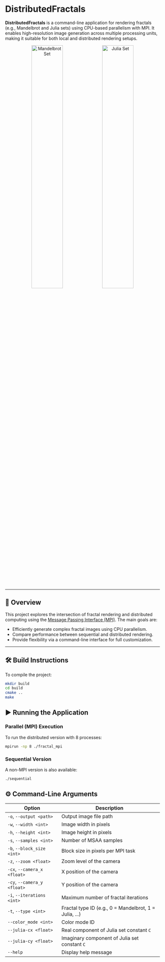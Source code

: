 # DistributedFractals

**DistributedFractals** is a command-line application for rendering fractals (e.g., Mandelbrot and Julia sets) using CPU-based parallelism with MPI. It enables high-resolution image generation across multiple processing units, making it suitable for both local and distributed rendering setups.

<p align="center">
  <img src="https://github.com/user-attachments/assets/622866fd-3f48-4243-b9f9-58f7aa330c76" alt="Mandelbrot Set" width="45%"/>
  <img src="https://github.com/user-attachments/assets/ec467539-f3b3-4ea8-b981-d3363a5af00d" alt="Julia Set" width="45%"/>
</p>


---

## 🚀 Overview

This project explores the intersection of fractal rendering and distributed computing using the [Message Passing Interface (MPI)](https://www.mpi-forum.org/). The main goals are:

- Efficiently generate complex fractal images using CPU parallelism.
- Compare performance between sequential and distributed rendering.
- Provide flexibility via a command-line interface for full customization.

---

## 🛠️ Build Instructions

To compile the project:

```bash
mkdir build
cd build
cmake ..
make
```
## ▶️ Running the Application
### Parallel (MPI) Execution

To run the distributed version with 8 processes:
```bash
mpirun -np 8 ./fractal_mpi
```
### Sequential Version
A non-MPI version is also available:
```bash
./sequential
```

## ⚙️ Command-Line Arguments

| Option                     | Description                                                |
|----------------------------|------------------------------------------------------------|
| `-o`, `--output <path>`    | Output image file path                                     |
| `-w`, `--width <int>`      | Image width in pixels                                      |
| `-h`, `--height <int>`     | Image height in pixels                                     |
| `-s`, `--samples <int>`    | Number of MSAA samples                                     |
| `-b`, `--block_size <int>` | Block size in pixels per MPI task                          |
| `-z`, `--zoom <float>`     | Zoom level of the camera                                   |
| `-cx`, `--camera_x <float>`| X position of the camera                                   |
| `-cy`, `--camera_y <float>`| Y position of the camera                                   |
| `-i`, `--iterations <int>` | Maximum number of fractal iterations                       |
| `-t`, `--type <int>`       | Fractal type ID (e.g., 0 = Mandelbrot, 1 = Julia, ...)     |
| `--color_mode <int>`       | Color mode ID                                              |
| `--julia-cx <float>`       | Real component of Julia set constant `C`                   |
| `--julia-cy <float>`       | Imaginary component of Julia set constant `C`              |
| `--help`                   | Display help message                                       |
